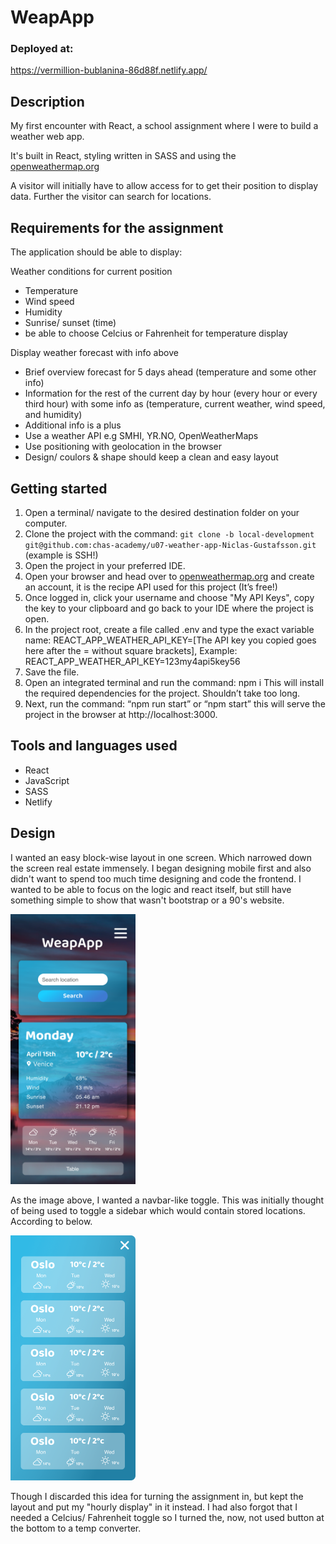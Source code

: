# WeapApp

### Deployed at:
https://vermillion-bublanina-86d88f.netlify.app/

## Description

My first encounter with React, a school assignment where I
were to build a weather web app.

It's built in React, styling written in SASS and using the [openweathermap.org](https://www.openweathermap.org/)

A visitor will initially have to allow access for to get their position to display data. Further the visitor can search for locations.

## Requirements for the assignment

The application should be able to display:

Weather conditions for current position

- Temperature
- Wind speed
- Humidity
- Sunrise/ sunset (time)
- be able to choose Celcius or Fahrenheit for temperature display

Display weather forecast with info above

- Brief overview forecast for 5 days ahead (temperature and some other info)
- Information for the rest of the current day by hour (every hour or every third hour) with some info as (temperature, current weather, wind speed, and humidity)
- Additional info is a plus
- Use a weather API e.g SMHI, YR.NO, OpenWeatherMaps
- Use positioning with geolocation in the browser
- Design/ coulors & shape should keep a clean and easy layout

## Getting started

1. Open a terminal/ navigate to the desired destination folder on your computer.
2. Clone the project with the command: `git clone -b local-development git@github.com:chas-academy/u07-weather-app-Niclas-Gustafsson.git` (example is SSH!)
3. Open the project in your preferred IDE.
4. Open your browser and head over to [openweathermap.org](https://www.openweathermap.org/) and create an account, it is the recipe API used for this project (It’s free!)
5. Once logged in, click your username and choose "My API Keys", copy the key to your clipboard and go back to your IDE where the project is open.
6. In the project root, create a file called .env and type the exact variable name: REACT_APP_WEATHER_API_KEY=[The API key you copied goes here after the = without square brackets], Example: REACT_APP_WEATHER_API_KEY=123my4api5key56
7. Save the file.
8. Open an integrated terminal and run the command: npm i This will install the required dependencies for the project. Shouldn’t take too long.
9. Next, run the command: “npm run start” or “npm start” this will serve the project in the browser at http://localhost:3000.

## Tools and languages used

- React
- JavaScript
- SASS
- Netlify

## Design

I wanted an easy block-wise layout in one screen. Which narrowed down the screen real estate immensely. I began designing mobile first and also didn't want to spend too much time designing and code the frontend. I wanted to be able to focus on the logic and react itself, but still have something simple to show that wasn't bootstrap or a 90's website.

<img src="./src/assets/images/Design/u07-phone.png" alt="drawing" width="200"/>

As the image above, I wanted a navbar-like toggle. This was initially thought of being used to toggle a sidebar which would contain stored locations. According to below.

<img src="./src/assets/images/Design/u07-hourly.png" alt="drawing" width="200"/>

Though I discarded this idea for turning the assignment in, but kept the layout and put my "hourly display" in it instead. I had also forgot that I needed a Celcius/ Fahrenheit toggle so I turned the, now, not used button at the bottom to a temp converter.
